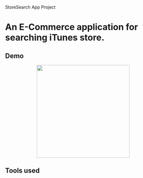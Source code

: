 StoreSearch App Project

# An E-Commerce application for searching iTunes store.

## Demo

<div align="center">
    <img src="./readme_img/ss_demo.gif" style="width: 300px"/>
</div>

## Tools used
